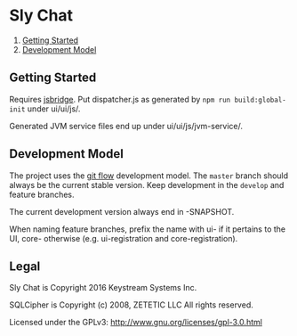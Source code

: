 # Sly Chat

1. [Getting Started](#getting-started)
2. [Development Model](#development-model)

## Getting Started

Requires [jsbridge](https://github.com/VFPowerTechnologies/jsbridge).
Put dispatcher.js as generated by `npm run build:global-init` under ui/ui/js/.

Generated JVM service files end up under ui/ui/js/jvm-service/.

## Development Model

The project uses the [git flow](https://github.com/petervanderdoes/gitflow-avh) development model. The `master` branch should always be the current stable version. Keep development in the `develop` and feature branches.

The current development version always end in -SNAPSHOT.

When naming feature branches, prefix the name with ui- if it pertains to the UI, core- otherwise (e.g. ui-registration and core-registration).

## Legal

Sly Chat is Copyright 2016 Keystream Systems Inc.

SQLCipher is Copyright (c) 2008, ZETETIC LLC All rights reserved.

Licensed under the GPLv3: http://www.gnu.org/licenses/gpl-3.0.html
